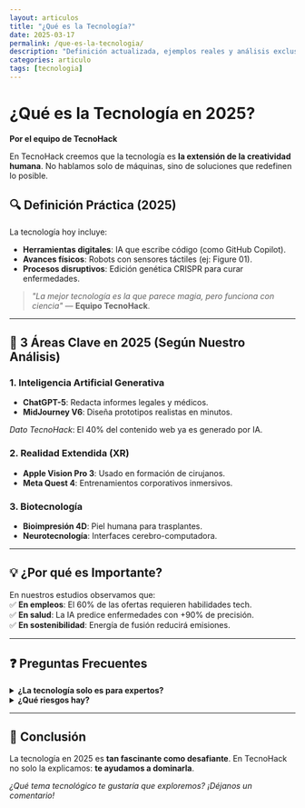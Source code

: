 ```yaml
---
layout: articulos
title: "¿Qué es la Tecnología?"
date: 2025-03-17
permalink: /que-es-la-tecnologia/
description: "Definición actualizada, ejemplos reales y análisis exclusivo del equipo TecnoHack. Descubre cómo la IA, biotecnología y realidad extendida están cambiando el mundo."
categories: articulo
tags: [tecnologia]
---
```


# ¿Qué es la Tecnología en 2025?  

**Por el equipo de TecnoHack**  

En TecnoHack creemos que la tecnología es **la extensión de la creatividad humana**. No hablamos solo de máquinas, sino de soluciones que redefinen lo posible.  

## 🔍 Definición Práctica (2025)  
La tecnología hoy incluye:  
- **Herramientas digitales**: IA que escribe código (como GitHub Copilot).  
- **Avances físicos**: Robots con sensores táctiles (ej: Figure 01).  
- **Procesos disruptivos**: Edición genética CRISPR para curar enfermedades.  

> *"La mejor tecnología es la que parece magia, pero funciona con ciencia"* — **Equipo TecnoHack**.  

---

## 🚀 3 Áreas Clave en 2025 (Según Nuestro Análisis)  

### 1. **Inteligencia Artificial Generativa**  
- **ChatGPT-5**: Redacta informes legales y médicos.  
- **MidJourney V6**: Diseña prototipos realistas en minutos.  

*Dato TecnoHack*: El 40% del contenido web ya es generado por IA.  

### 2. **Realidad Extendida (XR)**  
- **Apple Vision Pro 3**: Usado en formación de cirujanos.  
- **Meta Quest 4**: Entrenamientos corporativos inmersivos.  

### 3. **Biotecnología**  
- **Bioimpresión 4D**: Piel humana para trasplantes.  
- **Neurotecnología**: Interfaces cerebro-computadora.  

---

## 💡 ¿Por qué es Importante?  
En nuestros estudios observamos que:  
✅ **En empleos**: El 60% de las ofertas requieren habilidades tech.  
✅ **En salud**: La IA predice enfermedades con +90% de precisión.  
✅ **En sostenibilidad**: Energía de fusión reducirá emisiones.  

---

## ❓ Preguntas Frecuentes  
<details>  
<summary><strong>¿La tecnología solo es para expertos?</strong></summary>  
No. En TecnoHack creamos guías para todos los niveles. Próximamente: *"Tecnología básica para principiantes"*.  
</details>  

<details>  
<summary><strong>¿Qué riesgos hay?</strong></summary>  
- Brecha digital.  
- Dependencia de IA.  
- Ciberataques (temas que cubriremos en profundidad).  
</details>  

---

## 🔗 Conclusión  
La tecnología en 2025 es **tan fascinante como desafiante**. En TecnoHack no solo la explicamos: **te ayudamos a dominarla**.  

*¿Qué tema tecnológico te gustaría que exploremos? ¡Déjanos un comentario!* 
